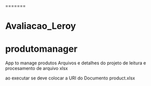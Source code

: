 
=======
# Avaliacao_Leroy
# produtomanager
App to manage produtos
Arquivos e detalhes do projeto de leitura e procesamento de arquivo xlsx

ao executar se deve colocar a URI do Documento product.xlsx


